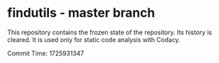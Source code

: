 # findutils - master branch

This repository contains the frozen state of the repository.
Its history is cleared. It is used only for static code
analysis with Codacy.

Commit Time: 1725931347